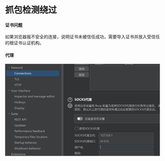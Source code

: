 
# 抓包检测绕过

#### 证书问题

如果浏览器报不安全的连接，说明证书未被信任成功，需要导入证书并放入受信任的根证书认证机构。

#### 代理

![](../../attachments/Pasted%20image%2020230921000057.png)